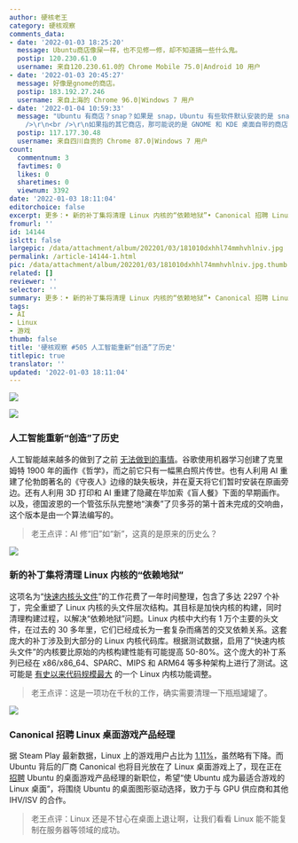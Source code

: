 ```yaml
---
author: 硬核老王
category: 硬核观察
comments_data:
- date: '2022-01-03 18:25:20'
  message: Ubuntu商店像屎一样，也不见修一修，却不知道搞一些什么鬼。
  postip: 120.230.61.0
  username: 来自120.230.61.0的 Chrome Mobile 75.0|Android 10 用户
- date: '2022-01-03 20:45:27'
  message: 好像是gnome的商店。
  postip: 183.192.27.246
  username: 来自上海的 Chrome 96.0|Windows 7 用户
- date: '2022-01-04 10:59:33'
  message: "Ubuntu 有商店？snap？如果是 snap，Ubuntu 有些软件默认安装的是 snap 版的确很烦，其它用着还不错，就是国内没镜像。<br
    />\r\n<br />\r\n如果指的其它商店，那可能说的是 GNOME 和 KDE 桌面自带的商店，这个锅就不是 Ubuntu 的了。"
  postip: 117.177.30.48
  username: 来自四川自贡的 Chrome 87.0|Windows 7 用户
count:
  commentnum: 3
  favtimes: 0
  likes: 0
  sharetimes: 0
  viewnum: 3392
date: '2022-01-03 18:11:04'
editorchoice: false
excerpt: 更多：• 新的补丁集将清理 Linux 内核的“依赖地狱”• Canonical 招聘 Linux 桌面游戏产品经理
fromurl: ''
id: 14144
islctt: false
largepic: /data/attachment/album/202201/03/181010dxhhl74mmhvhlniv.jpg
permalink: /article-14144-1.html
pic: /data/attachment/album/202201/03/181010dxhhl74mmhvhlniv.jpg.thumb.jpg
related: []
reviewer: ''
selector: ''
summary: 更多：• 新的补丁集将清理 Linux 内核的“依赖地狱”• Canonical 招聘 Linux 桌面游戏产品经理
tags:
- AI
- Linux
- 游戏
thumb: false
title: '硬核观察 #505 人工智能重新“创造”了历史'
titlepic: true
translator: ''
updated: '2022-01-03 18:11:04'
---
```


![](/data/attachment/album/202201/03/181010dxhhl74mmhvhlniv.jpg)


![](/data/attachment/album/202201/03/181020d76xj9rs3j35js0a.jpg)


### 人工智能重新“创造”了历史


人工智能越来越多的做到了之前 [无法做到的事情](https://www.bgdailynews.com/washington_post/artificial-intelligence-is-restoring-lost-works-by-klimt-picasso-and-rembrandt-but-not-everyone-is/article_935bf09a-d97a-5e0f-9a45-4f636df4d567.html)。谷歌使用机器学习创建了克里姆特 1900 年的画作《哲学》，而之前它只有一幅黑白照片传世。也有人利用 AI 重建了伦勃朗著名的《守夜人》边缘的缺失板块，并在夏天将它们暂时安装在原画旁边。还有人利用 3D 打印和 AI 重建了隐藏在毕加索《盲人餐》下面的早期画作。以及，德国波恩的一个管弦乐队完整地“演奏”了贝多芬的第十首未完成的交响曲，这个版本是由一个算法编写的。



> 
> 老王点评：AI 修“旧”如“新”，这真的是原来的历史么？
> 
> 
> 


![](/data/attachment/album/202201/03/181028tup69wyvmmej867u.jpg)


### 新的补丁集将清理 Linux 内核的“依赖地狱”


这项名为“[快速内核头文件](https://lore.kernel.org/lkml/YdIfz+LMewetSaEB@gmail.com/T/#u)”的工作花费了一年时间整理，包含了多达 2297 个补丁，完全重塑了 Linux 内核的头文件层次结构。其目标是加快内核的构建，同时清理构建过程，以解决“依赖地狱”问题。Linux 内核中大约有 1 万个主要的头文件，在过去的 30 多年里，它们已经成长为一套复杂而痛苦的交叉依赖关系。这套庞大的补丁涉及到大部分的 Linux 内核代码库。根据测试数据，启用了“快速内核头文件”的内核要比原始的内核构建性能有可能提高 50-80%。这个庞大的补丁系列已经在 x86/x86\_64、SPARC、MIPS 和 ARM64 等多种架构上进行了测试。这可能是 [有史以来代码规模最大](https://www.phoronix.com/scan.php?page=news_item&px=Linux-Fast-Kernel-Headers) 的一个 Linux 内核功能调整。



> 
> 老王点评：这是一项功在千秋的工作，确实需要清理一下瓶瓶罐罐了。
> 
> 
> 


![](/data/attachment/album/202201/03/181047nx7ym9y8zkvkzyx9.jpg)


### Canonical 招聘 Linux 桌面游戏产品经理


据 Steam Play 最新数据，Linux 上的游戏用户占比为 [1.11%](https://www.phoronix.com/scan.php?page=news_item&px=Steam-Linux-December-2021)，虽然略有下降。而 Ubuntu 背后的厂商 Canonical 也将目光放在了 Linux 桌面游戏上了，现在正在 [招聘](https://canonical.com/careers/3776036) Ubuntu 的桌面游戏产品经理的新职位，希望“使 Ubuntu 成为最适合游戏的 Linux 桌面”，将围绕 Ubuntu 的桌面图形驱动选择，致力于与 GPU 供应商和其他 IHV/ISV 的合作。



> 
> 老王点评：Linux 还是不甘心在桌面上退让啊，让我们看看 Linux 能不能复制在服务器等领域的成功。
> 
> 
>